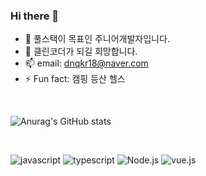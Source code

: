 ### Hi there 👋

- 🌱 풀스택이 목표인 주니어개발자입니다.
- 🤔 클린코더가 되길 희망합니다.
- 📫 email: dnqkr18@naver.com
- ⚡ Fun fact: 캠핑 등산 헬스

<br />

![Anurag's GitHub stats](https://github-readme-stats.vercel.app/api?username=wdevelope&show_icons=true&theme=radical)

<br />

![javascript](https://img.shields.io/badge/-javascript-yellow)
![typescript](https://img.shields.io/badge/-typescript-blue)
![Node.js](https://img.shields.io/badge/-Node.js-green)
![vue.js](https://img.shields.io/badge/-vue.js-green)


